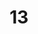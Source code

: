 ---
title: '13'
image: /uploads/gallery-13.jpg
image_alt-text: Contemporary Malibu Residence with custom woodwork and joinery design
work-type: contemporary
---